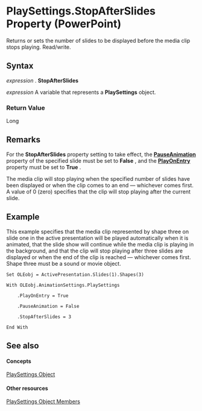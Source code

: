 
# PlaySettings.StopAfterSlides Property (PowerPoint)

Returns or sets the number of slides to be displayed before the media clip stops playing. Read/write.


## Syntax

 _expression_ . **StopAfterSlides**

 _expression_ A variable that represents a **PlaySettings** object.


### Return Value

Long


## Remarks

For the  **StopAfterSlides** property setting to take effect, the **[PauseAnimation](a27beaaa-9ed6-f7cf-8abe-9012d1337fa8.md)** property of the specified slide must be set to **False** , and the **[PlayOnEntry](63a226b9-b0f2-b739-ced2-f4e57a91b5f5.md)** property must be set to **True** .

The media clip will stop playing when the specified number of slides have been displayed or when the clip comes to an end — whichever comes first. A value of 0 (zero) specifies that the clip will stop playing after the current slide.


## Example

This example specifies that the media clip represented by shape three on slide one in the active presentation will be played automatically when it is animated, that the slide show will continue while the media clip is playing in the background, and that the clip will stop playing after three slides are displayed or when the end of the clip is reached — whichever comes first. Shape three must be a sound or movie object.


```
Set OLEobj = ActivePresentation.Slides(1).Shapes(3)

With OLEobj.AnimationSettings.PlaySettings

    .PlayOnEntry = True

    .PauseAnimation = False

    .StopAfterSlides = 3

End With
```


## See also


#### Concepts


[PlaySettings Object](5a588b69-08ab-2422-12f9-a2666d3fc6ac.md)
#### Other resources


[PlaySettings Object Members](f75bba5f-2719-119e-4b67-4ed058a3cb96.md)
